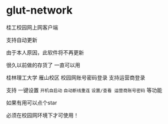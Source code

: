 # glut-network
桂工校园网上网客户端

支持自动更新

由于本人原因，此软件将不再更新

很久以前做的存货了 一直可以用

桂林理工大学 雁山校区 校园网账号密码登录 支持运营商登录

支持 一键设置 `开机自启动` `自动断线重连` `设置/查看 运营商账号密码` 等功能

如果有用可以点个star

必须在校园网环境下才可使用！
